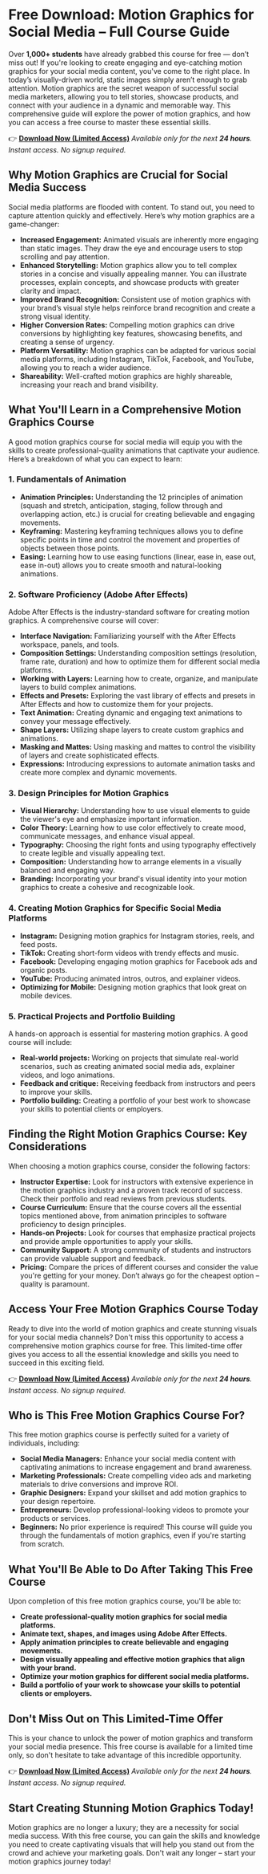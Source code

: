# Free Download: Motion Graphics for Social Media – Full Course Guide

Over **1,000+ students** have already grabbed this course for free — don’t miss out! If you're looking to create engaging and eye-catching motion graphics for your social media content, you've come to the right place. In today’s visually-driven world, static images simply aren’t enough to grab attention. Motion graphics are the secret weapon of successful social media marketers, allowing you to tell stories, showcase products, and connect with your audience in a dynamic and memorable way. This comprehensive guide will explore the power of motion graphics, and how you can access a free course to master these essential skills.

👉 [**Download Now (Limited Access)**](https://udemywork.com/motion-graphics-for-social-media)
_Available only for the next **24 hours**. Instant access. No signup required._

## Why Motion Graphics are Crucial for Social Media Success

Social media platforms are flooded with content. To stand out, you need to capture attention quickly and effectively. Here’s why motion graphics are a game-changer:

*   **Increased Engagement:** Animated visuals are inherently more engaging than static images. They draw the eye and encourage users to stop scrolling and pay attention.
*   **Enhanced Storytelling:** Motion graphics allow you to tell complex stories in a concise and visually appealing manner. You can illustrate processes, explain concepts, and showcase products with greater clarity and impact.
*   **Improved Brand Recognition:** Consistent use of motion graphics with your brand’s visual style helps reinforce brand recognition and create a strong visual identity.
*   **Higher Conversion Rates:** Compelling motion graphics can drive conversions by highlighting key features, showcasing benefits, and creating a sense of urgency.
*   **Platform Versatility:** Motion graphics can be adapted for various social media platforms, including Instagram, TikTok, Facebook, and YouTube, allowing you to reach a wider audience.
*   **Shareability:** Well-crafted motion graphics are highly shareable, increasing your reach and brand visibility.

## What You'll Learn in a Comprehensive Motion Graphics Course

A good motion graphics course for social media will equip you with the skills to create professional-quality animations that captivate your audience. Here’s a breakdown of what you can expect to learn:

### 1. Fundamentals of Animation

*   **Animation Principles:** Understanding the 12 principles of animation (squash and stretch, anticipation, staging, follow through and overlapping action, etc.) is crucial for creating believable and engaging movements.
*   **Keyframing:** Mastering keyframing techniques allows you to define specific points in time and control the movement and properties of objects between those points.
*   **Easing:** Learning how to use easing functions (linear, ease in, ease out, ease in-out) allows you to create smooth and natural-looking animations.

### 2. Software Proficiency (Adobe After Effects)

Adobe After Effects is the industry-standard software for creating motion graphics. A comprehensive course will cover:

*   **Interface Navigation:** Familiarizing yourself with the After Effects workspace, panels, and tools.
*   **Composition Settings:** Understanding composition settings (resolution, frame rate, duration) and how to optimize them for different social media platforms.
*   **Working with Layers:** Learning how to create, organize, and manipulate layers to build complex animations.
*   **Effects and Presets:** Exploring the vast library of effects and presets in After Effects and how to customize them for your projects.
*   **Text Animation:** Creating dynamic and engaging text animations to convey your message effectively.
*   **Shape Layers:** Utilizing shape layers to create custom graphics and animations.
*   **Masking and Mattes:** Using masking and mattes to control the visibility of layers and create sophisticated effects.
*   **Expressions:** Introducing expressions to automate animation tasks and create more complex and dynamic movements.

### 3. Design Principles for Motion Graphics

*   **Visual Hierarchy:** Understanding how to use visual elements to guide the viewer's eye and emphasize important information.
*   **Color Theory:** Learning how to use color effectively to create mood, communicate messages, and enhance visual appeal.
*   **Typography:** Choosing the right fonts and using typography effectively to create legible and visually appealing text.
*   **Composition:** Understanding how to arrange elements in a visually balanced and engaging way.
*   **Branding:** Incorporating your brand's visual identity into your motion graphics to create a cohesive and recognizable look.

### 4. Creating Motion Graphics for Specific Social Media Platforms

*   **Instagram:** Designing motion graphics for Instagram stories, reels, and feed posts.
*   **TikTok:** Creating short-form videos with trendy effects and music.
*   **Facebook:** Developing engaging motion graphics for Facebook ads and organic posts.
*   **YouTube:** Producing animated intros, outros, and explainer videos.
*   **Optimizing for Mobile:** Designing motion graphics that look great on mobile devices.

### 5. Practical Projects and Portfolio Building

A hands-on approach is essential for mastering motion graphics. A good course will include:

*   **Real-world projects:** Working on projects that simulate real-world scenarios, such as creating animated social media ads, explainer videos, and logo animations.
*   **Feedback and critique:** Receiving feedback from instructors and peers to improve your skills.
*   **Portfolio building:** Creating a portfolio of your best work to showcase your skills to potential clients or employers.

## Finding the Right Motion Graphics Course: Key Considerations

When choosing a motion graphics course, consider the following factors:

*   **Instructor Expertise:** Look for instructors with extensive experience in the motion graphics industry and a proven track record of success. Check their portfolio and read reviews from previous students.
*   **Course Curriculum:** Ensure that the course covers all the essential topics mentioned above, from animation principles to software proficiency to design principles.
*   **Hands-on Projects:** Look for courses that emphasize practical projects and provide ample opportunities to apply your skills.
*   **Community Support:** A strong community of students and instructors can provide valuable support and feedback.
*   **Pricing:** Compare the prices of different courses and consider the value you're getting for your money. Don’t always go for the cheapest option – quality is paramount.

## Access Your Free Motion Graphics Course Today

Ready to dive into the world of motion graphics and create stunning visuals for your social media channels? Don't miss this opportunity to access a comprehensive motion graphics course for free. This limited-time offer gives you access to all the essential knowledge and skills you need to succeed in this exciting field.

👉 [**Download Now (Limited Access)**](https://udemywork.com/motion-graphics-for-social-media)
_Available only for the next **24 hours**. Instant access. No signup required._

## Who is This Free Motion Graphics Course For?

This free motion graphics course is perfectly suited for a variety of individuals, including:

*   **Social Media Managers:** Enhance your social media content with captivating animations to increase engagement and brand awareness.
*   **Marketing Professionals:** Create compelling video ads and marketing materials to drive conversions and improve ROI.
*   **Graphic Designers:** Expand your skillset and add motion graphics to your design repertoire.
*   **Entrepreneurs:** Develop professional-looking videos to promote your products or services.
*   **Beginners:** No prior experience is required! This course will guide you through the fundamentals of motion graphics, even if you're starting from scratch.

## What You'll Be Able to Do After Taking This Free Course

Upon completion of this free motion graphics course, you'll be able to:

*   **Create professional-quality motion graphics for social media platforms.**
*   **Animate text, shapes, and images using Adobe After Effects.**
*   **Apply animation principles to create believable and engaging movements.**
*   **Design visually appealing and effective motion graphics that align with your brand.**
*   **Optimize your motion graphics for different social media platforms.**
*   **Build a portfolio of your work to showcase your skills to potential clients or employers.**

## Don't Miss Out on This Limited-Time Offer

This is your chance to unlock the power of motion graphics and transform your social media presence. This free course is available for a limited time only, so don't hesitate to take advantage of this incredible opportunity.

👉 [**Download Now (Limited Access)**](https://udemywork.com/motion-graphics-for-social-media)
_Available only for the next **24 hours**. Instant access. No signup required._

## Start Creating Stunning Motion Graphics Today!

Motion graphics are no longer a luxury; they are a necessity for social media success. With this free course, you can gain the skills and knowledge you need to create captivating visuals that will help you stand out from the crowd and achieve your marketing goals. Don't wait any longer – start your motion graphics journey today!
